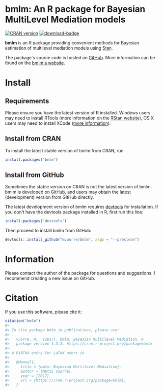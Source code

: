 bmlm: An R package for Bayesian MultiLevel Mediation models
================

<!-- README.md is generated from README.Rmd. Please edit that file -->
[![CRAN version](http://www.r-pkg.org/badges/version/bmlm)](http://www.r-pkg.org/pkg/bmlm) [![download-badge](http://cranlogs.r-pkg.org/badges/bmlm)](https://cran.r-project.org/package=bmlm)

**bmlm** is an R package providing convenient methods for Bayesian estimation of multilevel mediation models using [Stan](http://mc-stan.org/).

The package's source code is hosted on [GitHub](https://github.com/mvuorre/bmlm/). More information can be found on the [bmlm's website](https://mvuorre.github.io/bmlm/).

Install
=======

Requirements
------------

Please ensure you have the latest version of R installed. Windows users may need to install RTools (more information on the [RStan website](https://github.com/stan-dev/rstan/wiki/Installing-RStan-on-Windows)), OS X users may need to install XCode ([more information](https://github.com/stan-dev/rstan/wiki/Installing-RStan-on-Mac-or-Linux)).

Install from CRAN
-----------------

To install the latest stable version of bmlm from CRAN, run

``` r
install.packages("bmlm")
```

Install from GitHub
-------------------

Sometimes the stable version on CRAN is not the latest version of bmlm. bmlm is developed on GitHub, and users may obtain the latest (development) version from GitHub directly.

The latest development version of bmlm requires [devtools](https://cran.r-project.org/package=devtools) for installation. If you don't have the devtools package installed in R, first run this line:

``` r
install.packages("devtools")
```

Then proceed to install bmlm from GitHub:

``` r
devtools::install_github("mvuorre/bmlm", args = "--preclean")
```

Information
===========

Please contact the author of the package for questions and suggestions. I recommend creating a new issue on GitHub.

Citation
========

If you use this software, please cite it:

``` r
citation("bmlm")
#> 
#> To cite package bmlm in publications, please use:
#> 
#>   Vuorre, M., (2017). bmlm: Bayesian Multilevel Mediation. R
#>   package version 1.3.3. https://cran.r-project.org/package=bmlm
#> 
#> A BibTeX entry for LaTeX users is
#> 
#>   @Manual{,
#>     title = {bmlm: Bayesian Multilevel Mediation},
#>     author = {Matti Vuorre},
#>     year = {2017},
#>     url = {https://cran.r-project.org/package=bmlm},
#>   }
```
